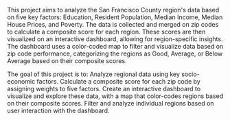 This project aims to analyze the San Francisco County region's data based on five key factors: Education, Resident Population, Median Income, Median House Prices, and Poverty. The data is collected and merged on zip codes to calculate a composite score for each region. These scores are then visualized on an interactive dashboard, allowing for region-specific insights. The dashboard uses a color-coded map to filter and visualize data based on zip code performance, categorizing the regions as Good, Average, or Below Average based on their composite scores.

The goal of this project is to:
Analyze regional data using key socio-economic factors.
Calculate a composite score for each zip code by assigning weights to five factors.
Create an interactive dashboard to visualize and explore these data, with a map that color-codes regions based on their composite scores.
Filter and analyze individual regions based on user interaction with the dashboard.

